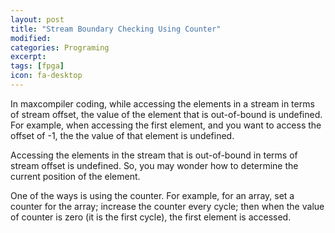 ```yaml
---
layout: post
title: "Stream Boundary Checking Using Counter"
modified:
categories: Programing
excerpt:
tags: [fpga]
icon: fa-desktop
---
```

In maxcompiler coding, while accessing the elements in a stream in terms of
stream offset, the value of the element that is out-of-bound is undefined.
For example, when accessing the first element, and you want to access the
offset of -1, the the value of that element is undefined.

Accessing the elements in the stream that is
out-of-bound in terms of stream offset is undefined. So, you may wonder how
to determine the current position of the element.

One of the ways is using the counter. For example, for an array, set a
counter for the array; increase the counter every cycle; then when the
value of counter is zero (it is the first cycle),  the first element
is accessed.
